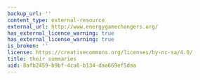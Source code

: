 ```yaml
---
backup_url: ''
content_type: external-resource
external_url: http://www.energygamechangers.org/
has_external_licence_warning: true
has_external_license_warning: true
is_broken: ''
license: https://creativecommons.org/licenses/by-nc-sa/4.0/
title: their summaries
uid: 8afb2459-b9bf-4ca6-b134-daa669ef5daa
---
```

